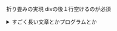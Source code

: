 折り畳みの実現 divの後１行空けるのが必須

<details><summary>すごく長い文章とかプログラムとか</summary><div>

```python
print('Hello world!')
```　
</div></details>


# 切り上げ除算の話

(この辺の解説は多分リンク先にある。どこかで、除算が4種類あるという話を読んだし。)

Haskellには、整数除算は `divMod` と `quotRem` の2つがある。

```
> map (flip divMod (3)) [5,6,7,-5,-6,-7]
[(1,2),(2,0),(2,1),(-2,1),(-2,0),(-3,2)]
> map (flip divMod (-3)) [5,6,7,-5,-6,-7]
[(-2,-1),(-2,0),(-3,-2),(1,-2),(2,0),(2,-1)]
> map (flip quotRem (3)) [5,6,7,-5,-6,-7]
[(1,2),(2,0),(2,1),(-1,-2),(-2,0),(-2,-1)]
> map (flip quotRem (-3)) [5,6,7,-5,-6,-7]
[(-1,2),(-2,0),(-2,1),(1,-2),(2,0),(2,-1)]
```
表に整理すると

```
divMod
    5   6   7   -5   -6   -7 : 被除数
+3  1   2   2   -2   -2   -3 : 商
    2   0   1    1    0    2 : 余り
-3 -2  -2  -3    1    2    2
   -1   0  -2   -2    0   -1

quotRem
    5   6   7   -5   -6   -7 : 被除数
+3  1   2   2   -1   -2   -2 : 商
    2   0   1   -2    0   -1 : 余り
-3 -1  -2  -2    1    2    2
    2   0   1   -2    0   -1
```

除数が正のとき、divModは商を「超えない」値に、すなわち負の無限大方向に寄せている。
一方quotRemは0に寄せている。
被除数も正の範囲ではどちらも変わらず、切り捨てを行っている。


# べき乗mod

```haskell
powerish f a b c = foldl' f c [p | (b,p) <- zip bs ps, odd b]
  where
    bs = takeWhile (0 /=) $ iterate (flip div 2) b
    ps = iterate (\x -> f x x) a
```

```haskell
-- @gotoki_no_joe
powerish mul init a b =
    foldl' mul init [p | (b,p) <- zip bs ps, odd b]
  where
    bs = takeWhile (0 /=) $ iterate (flip div 2) b
    ps = iterate (\x -> mul x x) a
```

# ベクタに読み込む

まず、ByteString 1行をリストに読み込む断片を名前つける

```haskell
readIntsBSLine = unfoldr (BS.readInt . BS.dropWhile isSpace) <$> BS.getLine
```

そして、これなどをn回使った結果をn要素のmutable vectorに読み込むアクション

```haskell
-- アクション使ってn行読んでn要素のVectorに入れて返す
readIntsMV :: Int -> IO a -> IO (MV.IOVector a)
readIntsMV n action = do
  v <- MV.new n
  forM_ [0..pred n] (\i -> do
    x <- action
    MV.write v i x
    )
  return v
-- readIntsMV action n = MV.generateM n (\_ -> action) AtCoder Sucks!
```

AtCoderのVectorが古くてgenerateMが使えないとか。

# アルゴ式のスニペット

module Main where

import Control.Applicative

main = do
  s <- getLine
  [a,b] <- map read . words <$> getLine
  print $ compute a b
  putStrLn $ if compute a b then "Yes" else "No"

compute :: Int -> Int -> Int
compute a b =

---

module Main where

import Control.Applicative
import Control.Monad
import Data.Array
import Data.List

main = do
  [n,m] <- getIntsLine
  abL <- replicateM m getIntsLine
  let ans = compute n m abL
  forM ans (putStrLn . unwords . map show)

getIntsLine = map read . words <$> getLine

compute :: Int -> Int -> [[Int]] -> [[Int]]
compute n m abL =
  map sort $ elems $
  accumArray (flip (:)) [] (0,pred n) [(a,b) | (a:b:_) <- abL]



module Main where

import Control.Applicative
import Control.Monad
import Data.Array
import Data.List
import qualified Data.IntSet as IS

main = do
  [n,m,x] <- map read . words <$> getLine
  abL <- replicateM m (map read . words <$> getLine)
  print $ compute n m x abL

compute :: Int -> Int -> Int -> [[Int]] -> Int
compute n m x abL = length foff
  where
    fa = accumArray (flip (:)) [] (0,pred n) $
         [p | (a:b:_) <- abL, p <- [(a,b),(b,a)]]
    friends = IS.fromList (x : fa ! x)
    foff = [ i
           | i <- [0..pred n]
           , IS.notMember i friends
           , any (flip IS.member friends) (fa ! i)]
